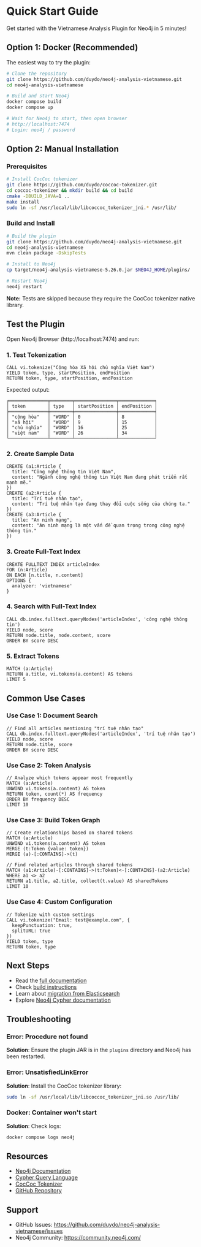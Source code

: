 # Quick Start Guide

Get started with the Vietnamese Analysis Plugin for Neo4j in 5 minutes!

## Option 1: Docker (Recommended)

The easiest way to try the plugin:

```bash
# Clone the repository
git clone https://github.com/duydo/neo4j-analysis-vietnamese.git
cd neo4j-analysis-vietnamese

# Build and start Neo4j
docker compose build
docker compose up

# Wait for Neo4j to start, then open browser
# http://localhost:7474
# Login: neo4j / password
```

## Option 2: Manual Installation

### Prerequisites
```bash
# Install CocCoc tokenizer
git clone https://github.com/duydo/coccoc-tokenizer.git
cd coccoc-tokenizer && mkdir build && cd build
cmake -DBUILD_JAVA=1 ..
make install
sudo ln -sf /usr/local/lib/libcoccoc_tokenizer_jni.* /usr/lib/
```

### Build and Install
```bash
# Build the plugin
git clone https://github.com/duydo/neo4j-analysis-vietnamese.git
cd neo4j-analysis-vietnamese
mvn clean package -DskipTests

# Install to Neo4j
cp target/neo4j-analysis-vietnamese-5.26.0.jar $NEO4J_HOME/plugins/

# Restart Neo4j
neo4j restart
```

**Note:** Tests are skipped because they require the CocCoc tokenizer native library.

## Test the Plugin

Open Neo4j Browser (http://localhost:7474) and run:

### 1. Test Tokenization
```cypher
CALL vi.tokenize("Cộng hòa Xã hội chủ nghĩa Việt Nam") 
YIELD token, type, startPosition, endPosition
RETURN token, type, startPosition, endPosition
```

Expected output:
```
╒══════════════╤════════╤═══════════════╤═════════════╕
│ token        │ type   │ startPosition │ endPosition │
╞══════════════╪════════╪═══════════════╪═════════════╡
│ "cộng hòa"   │ "WORD" │ 0             │ 8           │
│ "xã hội"     │ "WORD" │ 9             │ 15          │
│ "chủ nghĩa"  │ "WORD" │ 16            │ 25          │
│ "việt nam"   │ "WORD" │ 26            │ 34          │
└──────────────┴────────┴───────────────┴─────────────┘
```

### 2. Create Sample Data
```cypher
CREATE (a1:Article {
  title: "Công nghệ thông tin Việt Nam",
  content: "Ngành công nghệ thông tin Việt Nam đang phát triển rất mạnh mẽ."
})
CREATE (a2:Article {
  title: "Trí tuệ nhân tạo",
  content: "Trí tuệ nhân tạo đang thay đổi cuộc sống của chúng ta."
})
CREATE (a3:Article {
  title: "An ninh mạng",
  content: "An ninh mạng là một vấn đề quan trọng trong công nghệ thông tin."
})
```

### 3. Create Full-Text Index
```cypher
CREATE FULLTEXT INDEX articleIndex 
FOR (n:Article) 
ON EACH [n.title, n.content]
OPTIONS {
  analyzer: 'vietnamese'
}
```

### 4. Search with Full-Text Index
```cypher
CALL db.index.fulltext.queryNodes('articleIndex', 'công nghệ thông tin')
YIELD node, score
RETURN node.title, node.content, score
ORDER BY score DESC
```

### 5. Extract Tokens
```cypher
MATCH (a:Article)
RETURN a.title, vi.tokens(a.content) AS tokens
LIMIT 5
```

## Common Use Cases

### Use Case 1: Document Search
```cypher
// Find all articles mentioning "trí tuệ nhân tạo"
CALL db.index.fulltext.queryNodes('articleIndex', 'trí tuệ nhân tạo')
YIELD node, score
RETURN node.title, score
ORDER BY score DESC
```

### Use Case 2: Token Analysis
```cypher
// Analyze which tokens appear most frequently
MATCH (a:Article)
UNWIND vi.tokens(a.content) AS token
RETURN token, count(*) AS frequency
ORDER BY frequency DESC
LIMIT 10
```

### Use Case 3: Build Token Graph
```cypher
// Create relationships based on shared tokens
MATCH (a:Article)
UNWIND vi.tokens(a.content) AS token
MERGE (t:Token {value: token})
MERGE (a)-[:CONTAINS]->(t)
```

```cypher
// Find related articles through shared tokens
MATCH (a1:Article)-[:CONTAINS]->(t:Token)<-[:CONTAINS]-(a2:Article)
WHERE a1 <> a2
RETURN a1.title, a2.title, collect(t.value) AS sharedTokens
LIMIT 10
```

### Use Case 4: Custom Configuration
```cypher
// Tokenize with custom settings
CALL vi.tokenize("Email: test@example.com", {
  keepPunctuation: true,
  splitURL: true
}) 
YIELD token, type
RETURN token, type
```

## Next Steps

- Read the [full documentation](README.md)
- Check [build instructions](BUILD_INSTRUCTIONS.md)
- Learn about [migration from Elasticsearch](MIGRATION.md)
- Explore [Neo4j Cypher documentation](https://neo4j.com/docs/cypher-manual/current/)

## Troubleshooting

### Error: Procedure not found
**Solution**: Ensure the plugin JAR is in the `plugins` directory and Neo4j has been restarted.

### Error: UnsatisfiedLinkError
**Solution**: Install the CocCoc tokenizer library:
```bash
sudo ln -sf /usr/local/lib/libcoccoc_tokenizer_jni.so /usr/lib/
```

### Docker: Container won't start
**Solution**: Check logs:
```bash
docker compose logs neo4j
```

## Resources

- [Neo4j Documentation](https://neo4j.com/docs/)
- [Cypher Query Language](https://neo4j.com/docs/cypher-manual/current/)
- [CocCoc Tokenizer](https://github.com/coccoc/coccoc-tokenizer)
- [GitHub Repository](https://github.com/duydo/neo4j-analysis-vietnamese)

## Support

- GitHub Issues: https://github.com/duydo/neo4j-analysis-vietnamese/issues
- Neo4j Community: https://community.neo4j.com/

